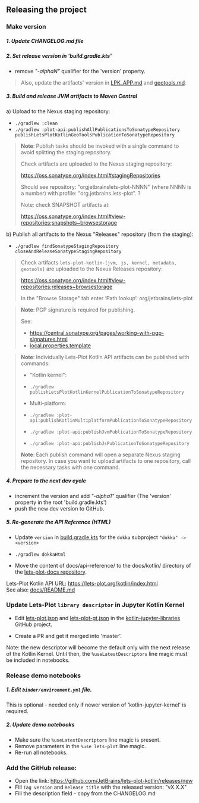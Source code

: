 ## Releasing the project

### Make version

##### 1. Update CHANGELOG.md file

##### 2. Set release version in 'build.gradle.kts'

- remove _"-alphaN"_ qualifier for the 'version' property.

> Also, update the artifacts' version in [LPK_APP.md](LPK_APP.md) and [geotools.md](docs/geotools.md).

##### 3. Build and release JVM artifacts to Maven Central

a) Upload to the Nexus staging repository:
        
- `./gradlew :clean`
- `./gradlew :plot-api:publishAllPublicationsToSonatypeRepository publishLetsPlotKotlinGeoToolsPublicationToSonatypeRepository`

> **Note**: Publish tasks should be invoked with a single command to avoid splitting the staging repository.
> 
> Check artifacts are uploaded to the Nexus staging repository:
>
> https://oss.sonatype.org/index.html#stagingRepositories
> 
> Should see repository: "orgjetbrainslets-plot-NNNN" (where NNNN is a number)
> with profile: "org.jetbrains.lets-plot".
?
>
> Note: check SNAPSHOT artifacts at:
>
> https://oss.sonatype.org/index.html#view-repositories;snapshots~browsestorage


b) Publish all artifacts to the Nexus "Releases" repository (from the staging):

- `./gradlew findSonatypeStagingRepository closeAndReleaseSonatypeStagingRepository`

> Check artifacts `lets-plot-kotlin-[jvm, js, kernel, metadata, geotools]` are uploaded to the Nexus Releases repository:
>
> https://oss.sonatype.org/index.html#view-repositories;releases~browsestorage
>
> In the "Browse Storage" tab enter ‘Path lookup’: org/jetbrains/lets-plot


> **Note**: PGP signature is required for publishing.
>
> See:
>
> - https://central.sonatype.org/pages/working-with-pgp-signatures.html
> - [local.properties.template](https://github.com/JetBrains/lets-plot-kotlin/blob/master/local.properties.template)

> **Note**: Individually Lets-Plot Kotlin API artifacts can be published with commands:
>
> - "Kotlin kernel":
>
>  - `./gradlew publishLetsPlotKotlinKernelPublicationToSonatypeRepository`
>
>
> - Multi-platform:
>  - `./gradlew :plot-api:publishKotlinMultiplatformPublicationToSonatypeRepository`
>  - `./gradlew :plot-api:publishJvmPublicationToSonatypeRepository`
>  - `./gradlew :plot-api:publishJsPublicationToSonatypeRepository`
>  
> **Note**: Each publish command will open a separate Nexus staging repository.
> In case you want to upload artifacts to one repository, call the necessary tasks with one command.


##### 4. Prepare to the next dev cycle

- increment the version and add _"-alpha1"_ qualifier (The 'version' property in the root 'build.gradle.kts')
- push the new dev version to GitHub.

##### 5. Re-generate the API Reference (HTML)
   
- Update `version` in [build.gradle.kts](build.gradle.kts) for the `dokka` subproject
  `"dokka" -> <version>`

- `./gradlew dokkaHtml`

- Move the content of docs/api-reference/ to the docs/kotlin/ directory of the [lets-plot-docs repository](https://github.com/JetBrains/lets-plot-docs).

Lets-Plot Kotlin API URL: https://lets-plot.org/kotlin/index.html  
See also: [docs/README.md](https://github.com/JetBrains/lets-plot-kotlin/blob/master/docs/README.md) 


### Update Lets-Plot `library descriptor` in Jupyter Kotlin Kernel

- Edit [lets-plot.json](https://github.com/Kotlin/kotlin-jupyter-libraries/blob/master/lets-plot.json) and 
[lets-plot-gt.json](https://github.com/Kotlin/kotlin-jupyter-libraries/blob/master/lets-plot-gt.json)
in the [kotlin-jupyter-libraries](https://github.com/Kotlin/kotlin-jupyter-libraries) GitHub project.

- Create a PR and get it merged into 'master'.

Note: the new descriptor will become the default only with the next release of the Kotlin Kernel.
Until then, the `%useLatestDescriptors` line magic must be included in notebooks.    

### Release demo notebooks

##### 1. Edit `binder/environment.yml` file.

This is optional - needed only if newer version of 'kotlin-jupyter-kernel' is required.

##### 2. Update demo notebooks

- Make sure the `%useLatestDescriptors` line magic is present.
- Remove parameters in the `%use lets-plot` line magic.
- Re-run all notebooks.

### Add the GitHub release:
 
 * Open the link: https://github.com/JetBrains/lets-plot-kotlin/releases/new
 * Fill `Tag version` and `Release title` with the released version: "vX.X.X"
 * Fill the description field - copy from the CHANGELOG.md
 
